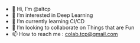 - 👋 Hi, I’m @altcp
- 👀 I’m interested in Deep Learning
- 🌱 I’m currently learning CI/CD
- 💞️ I’m looking to collaborate on Things that are Fun
- 📫 How to reach me : colab.tcp@gmail.com

<!---
altcp/altcp is a ✨ special ✨ repository because its `README.md` (this file) appears on your GitHub profile.
You can click the Preview link to take a look at your changes.
--->

